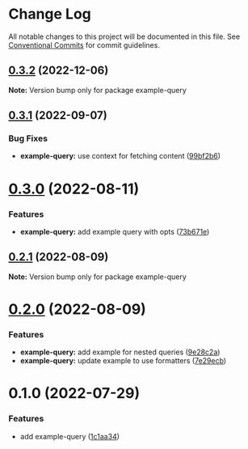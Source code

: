 # Change Log

All notable changes to this project will be documented in this file.
See [Conventional Commits](https://conventionalcommits.org) for commit guidelines.

## [0.3.2](https://github.com/chapter-three/next-drupal/compare/example-query@0.3.1...example-query@0.3.2) (2022-12-06)

**Note:** Version bump only for package example-query





## [0.3.1](https://github.com/chapter-three/next-drupal/compare/example-query@0.3.0...example-query@0.3.1) (2022-09-07)


### Bug Fixes

* **example-query:** use context for fetching content ([99bf2b6](https://github.com/chapter-three/next-drupal/commit/99bf2b6afaf55d5955d03971d186b7da42ce8f35))





# [0.3.0](https://github.com/chapter-three/next-drupal/compare/example-query@0.2.1...example-query@0.3.0) (2022-08-11)


### Features

* **example-query:** add example query with opts ([73b671e](https://github.com/chapter-three/next-drupal/commit/73b671eea6afae1328caf61379f4ae60529b40f8))





## [0.2.1](https://github.com/chapter-three/next-drupal/compare/example-query@0.2.0...example-query@0.2.1) (2022-08-09)

**Note:** Version bump only for package example-query





# [0.2.0](https://github.com/chapter-three/next-drupal/compare/example-query@0.1.0...example-query@0.2.0) (2022-08-09)


### Features

* **example-query:** add example for nested queries ([9e28c2a](https://github.com/chapter-three/next-drupal/commit/9e28c2aac149505d84c7d24617c51dc2af052b0c))
* **example-query:** update example to use formatters ([7e29ecb](https://github.com/chapter-three/next-drupal/commit/7e29ecb1e43171f3f8628e8126c55c73c96966be))





# 0.1.0 (2022-07-29)


### Features

* add example-query ([1c1aa34](https://github.com/chapter-three/next-drupal/commit/1c1aa34237dad490ab5314f74c3b8ea120bcd361))
